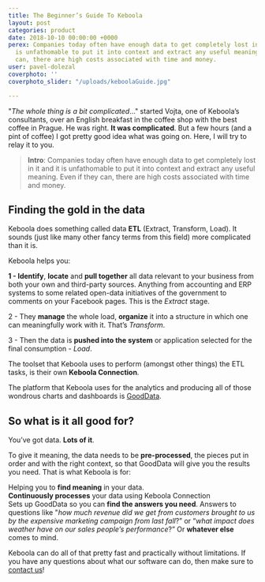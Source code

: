 ```yaml
---
title: The Beginner’s Guide To Keboola
layout: post
categories: product
date: 2018-10-10 00:00:00 +0000
perex: Companies today often have enough data to get completely lost in it and it
  is unfathomable to put it into context and extract any useful meaning. Even if they
  can, there are high costs associated with time and money.
user: pavel-dolezal
coverphoto: ''
coverphoto_slider: "/uploads/keboolaGuide.jpg"

---
```

"_The whole thing is a bit complicated_…" started Vojta, one of Keboola’s consultants, over an English breakfast in the coffee shop with the best coffee in Prague. He was right. **It was complicated**. But a few hours (and a pint of coffee) I got pretty good idea what was going on. Here, I will try to relay it to you.

> **Intro**: Companies today often have enough data to get completely lost in it and it is unfathomable to put it into context and extract any useful meaning. Even if they can, there are high costs associated with time and money.

## Finding the gold in the data

Keboola does something called data **ETL** (Extract, Transform, Load). It sounds (just like many other fancy terms from this field) more complicated than it is.

Keboola helps you:

**1 - Identify**, **locate** and **pull together** all data relevant to your business from both your own and third-party sources. Anything from accounting and ERP systems to some related open-data initiatives of the government to comments on your Facebook pages. This is the _Extract_ stage.

2 - They **manage** the whole load, **organize** it into a structure in which one can meaningfully work with it. That’s _Transform_.

3 - Then the data is **pushed into the system** or application selected for the final consumption - _Load_.

The toolset that Keboola uses to perform (amongst other things) the ETL tasks, is their own **Keboola Connection**.

The platform that Keboola uses for the analytics and producing all of those wondrous charts and dashboards is [GoodData](http://www.gooddata.com/).

## So what is it all good for?

You’ve got data. **Lots of it**.

To give it meaning, the data needs to be **pre-processed**, the pieces put in order and with the right context, so that GoodData will give you the results you need. That is what Keboola is for:

Helping you to **find meaning** in your data.  
**Continuously processes** your data using Keboola Connection  
Sets up GoodData so you can **find the answers you need**. Answers to questions like "_how much revenue did we get from customers brought to us by the expensive marketing campaign from last fall_?” or “_what impact does weather have on our sales people’s performance_?” Or **whatever else** comes to mind.

Keboola can do all of that pretty fast and practically without limitations. If you have any questions about what our software can do, then make sure to [contact us](https://www.keboola.com/contact)!